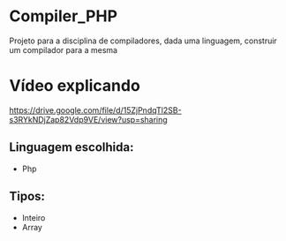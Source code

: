 # Compiler_PHP
Projeto para a disciplina de compiladores, dada uma linguagem, construir um compilador para a mesma

# Vídeo explicando
https://drive.google.com/file/d/15ZjPndqTl2SB-s3RYkNDjZap82Vdp9VE/view?usp=sharing

## Linguagem escolhida:
- Php

## Tipos:
- Inteiro
- Array
